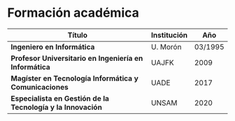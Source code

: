 # Formación académica

| **Título** | **Institución** | **Año** |
| -- | -- | -- |
| **Ingeniero en Informática** | U. Morón | 03/1995 | 2004 |
| **Profesor Universitario en Ingeniería en Informática** | UAJFK | 2009 |
| **Magíster en Tecnología Informática y Comunicaciones** | UADE | 2017 |
| **Especialista en Gestión de la Tecnología y la Innovación** | UNSAM | 2020 |
